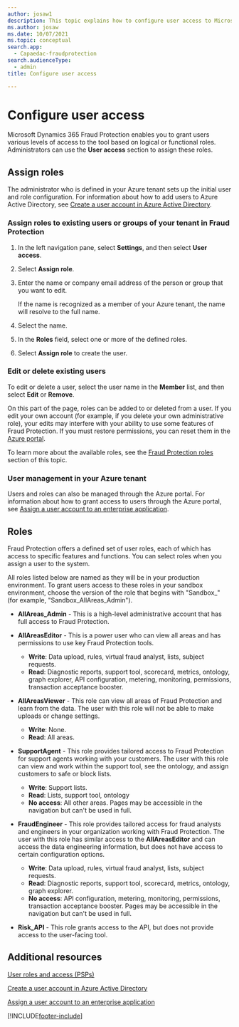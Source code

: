```yaml
---
author: josaw1
description: This topic explains how to configure user access to Microsoft Dynamics 365 Fraud Protection.
ms.author: josaw
ms.date: 10/07/2021
ms.topic: conceptual
search.app: 
  - Capaedac-fraudprotection
search.audienceType:
  - admin
title: Configure user access

---
```



# Configure user access

Microsoft Dynamics 365 Fraud Protection enables you to grant users various levels of access to the tool based on logical or functional roles. Administrators can use the **User access** section to assign these roles.

## Assign roles 

The administrator who is defined in your Azure tenant sets up the initial user and role configuration. For information about how to add users to Azure Active Directory, see [Create a user account in Azure Active Directory](/azure/active-directory/manage-apps/add-application-portal-assign-users#create-a-user-account).

### Assign roles to existing users or groups of your tenant in Fraud Protection
1. In the left navigation pane, select **Settings**, and then select **User access**. 
1. Select **Assign role**. 
1. Enter the name or company email address of the person or group that you want to edit. 

    If the name is recognized as a member of your Azure tenant, the name will resolve to the full name. 

1. Select the name. 
1. In the **Roles** field, select one or more of the defined roles. 
1. Select **Assign role** to create the user. 

### Edit or delete existing users

To edit or delete a user, select the user name in the **Member** list, and then select **Edit** or **Remove**. 

   On this part of the page, roles can be added to or deleted from a user. If you edit your own account (for example, if you delete your own administrative role), your edits may interfere with your ability to use some features of Fraud Protection. If you must restore permissions, you can reset them in the [Azure portal](https://portal.azure.com/#home). 

To learn more about the available roles, see the [Fraud Protection roles](configure-user-access.md#Roles) section of this topic. 

### User management in your Azure tenant 

Users and roles can also be managed through the Azure portal. For information about how to grant access to users through the Azure portal, see [Assign a user account to an enterprise application](/azure/active-directory/manage-apps/add-application-portal-assign-users#assign-a-user-account-to-an-enterprise-application). 

## Roles

Fraud Protection offers a defined set of user roles, each of which has access to specific features and functions. You can select roles when you assign a user to the system. 

All roles listed below are named as they will be in your production environment. To grant users access to these roles in your sandbox environment, choose the version of the role that begins with "Sandbox_" (for example, "Sandbox_AllAreas_Admin"). 

- **AllAreas_Admin** - This is a high-level administrative account that has full access to Fraud Protection. 

- **AllAreasEditor** - This is a power user who can view all areas and has permissions to use key Fraud Protection tools. 
  - **Write**: Data upload, rules, virtual fraud analyst, lists, subject requests. 
  - **Read**: Diagnostic reports, support tool, scorecard, metrics, ontology, graph explorer, API configuration, metering, monitoring, permissions, transaction acceptance booster.

- **AllAreasViewer** - This role can view all areas of Fraud Protection and learn from the data. The user with this role will not be able to make uploads or change settings. 
  - **Write**: None.
  - **Read**: All areas. 

- **SupportAgent** - This role provides tailored access to Fraud Protection for support agents working with your customers. The user with this role can view and work within the support tool, see the ontology, and assign customers to safe or block lists. 
  - **Write**: Support lists.
  - **Read**: Lists, support tool, ontology 
  - **No access**: All other areas. Pages may be accessible in the navigation but can't be used in full. 

- **FraudEngineer** - This role provides tailored access for fraud analysts and engineers in your organization working with Fraud Protection. The user with this role has similar access to the **AllAreasEditor** and can access the data engineering information, but does not have access to certain configuration options. 
  - **Write**: Data upload, rules, virtual fraud analyst, lists, subject requests.
  - **Read**: Diagnostic reports, support tool, scorecard, metrics, ontology, graph explorer. 
  - **No access**: API configuration, metering, monitoring, permissions, transaction acceptance booster. Pages may be accessible in the navigation but can't be used in full. 

- **Risk_API** - This role grants access to the API, but does not provide access to the user-facing tool. 

## Additional resources

[User roles and access (PSPs)](psp-user-roles.md)

[Create a user account in Azure Active Directory](/azure/active-directory/manage-apps/add-application-portal-assign-users#create-a-user-account)

[Assign a user account to an enterprise application](/azure/active-directory/manage-apps/add-application-portal-assign-users#assign-a-user-account-to-an-enterprise-application)

[!INCLUDE[footer-include](includes/footer-banner.md)]
